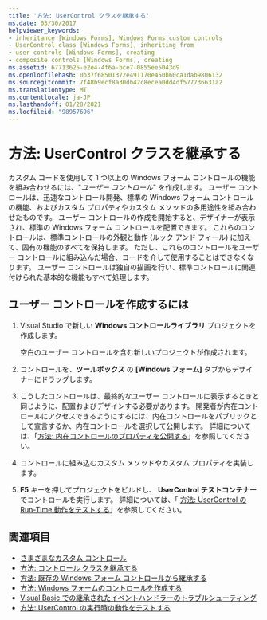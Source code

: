 ```yaml
---
title: '方法: UserControl クラスを継承する'
ms.date: 03/30/2017
helpviewer_keywords:
- inheritance [Windows Forms], Windows Forms custom controls
- UserControl class [Windows Forms], inheriting from
- user controls [Windows Forms], creating
- composite controls [Windows Forms], creating
ms.assetid: 67713625-e2e4-4f6a-bce7-0855ee5043d9
ms.openlocfilehash: 0b37f68501372e491170e450b60ca1dab9806132
ms.sourcegitcommit: 7f48b9ecf8a30db42c8ecea0dd4df577736631a2
ms.translationtype: MT
ms.contentlocale: ja-JP
ms.lasthandoff: 01/28/2021
ms.locfileid: "98957696"
---
```

# <a name="how-to-inherit-from-the-usercontrol-class"></a>方法: UserControl クラスを継承する

カスタム コードを使用して 1 つ以上の Windows フォーム コントロールの機能を組み合わせるには、"*ユーザー コントロール*" を作成します。 ユーザー コントロールは、迅速なコントロール開発、標準の Windows フォーム コントロールの機能、およびカスタム プロパティやカスタム メソッドの多用途性を組み合わせたものです。 ユーザー コントロールの作成を開始すると、デザイナーが表示され、標準の Windows フォーム コントロールを配置できます。 これらのコントロールは、標準コントロールの外観と動作 (ルック アンド フィール) に加えて、固有の機能のすべてを保持します。 ただし、これらのコントロールをユーザー コントロールに組み込んだ場合、コードを介して使用することはできなくなります。 ユーザー コントロールは独自の描画を行い、標準コントロールに関連付けられた基本的な機能もすべて処理します。

## <a name="to-create-a-user-control"></a>ユーザー コントロールを作成するには

1. Visual Studio で新しい **Windows コントロールライブラリ** プロジェクトを作成します。

   空白のユーザー コントロールを含む新しいプロジェクトが作成されます。

2. コントロールを、**ツールボックス** の **[Windows フォーム]** タブからデザイナーにドラッグします。

3. こうしたコントロールは、最終的なユーザー コントロールに表示するときと同じように、配置およびデザインする必要があります。 開発者が内在コントロールにアクセスできるようにするには、内在コントロールをパブリックとして宣言するか、内在コントロールを選択して公開します。 詳細については、「[方法: 内在コントロールのプロパティを公開する](how-to-expose-properties-of-constituent-controls.md)」を参照してください。

4. コントロールに組み込むカスタム メソッドやカスタム プロパティを実装します。

5. **F5** キーを押してプロジェクトをビルドし、 **UserControl テストコンテナー** でコントロールを実行します。 詳細については、「 [方法: UserControl の Run-Time 動作をテストする](how-to-test-the-run-time-behavior-of-a-usercontrol.md)」を参照してください。

## <a name="see-also"></a>関連項目

- [さまざまなカスタム コントロール](varieties-of-custom-controls.md)
- [方法: コントロール クラスを継承する](how-to-inherit-from-the-control-class.md)
- [方法: 既存の Windows フォーム コントロールから継承する](how-to-inherit-from-existing-windows-forms-controls.md)
- [方法: Windows フォームのコントロールを作成する](how-to-author-controls-for-windows-forms.md)
- [Visual Basic での継承されたイベントハンドラーのトラブルシューティング](/dotnet/visual-basic/programming-guide/language-features/events/troubleshooting-inherited-event-handlers)
- [方法: UserControl の実行時の動作をテストする](how-to-test-the-run-time-behavior-of-a-usercontrol.md)
